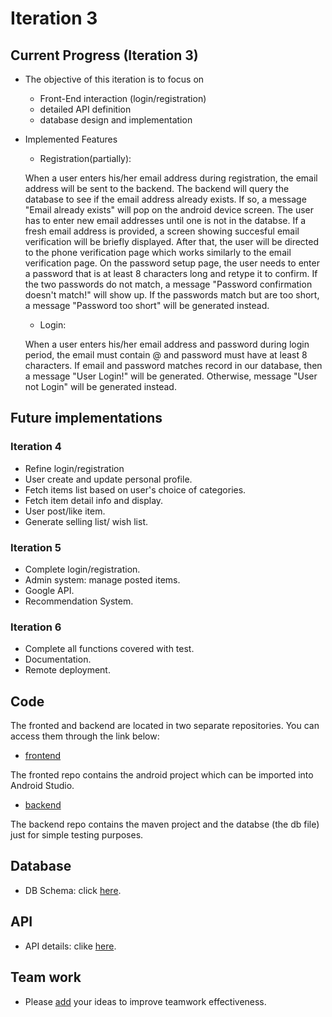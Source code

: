 # Iteration 3  
## Current Progress (Iteration 3)
  
+ The objective of this iteration is to focus on 
    + Front-End interaction (login/registration)
    + detailed API definition
    + database design and implementation

+ Implemented Features

  + Registration(partially): 
  
  When a user enters his/her email address during registration, the email address will be sent to the backend. The backend will query the database to see if the email address already exists. If so, a message "Email already exists" will pop on the android device screen. The user has to enter new email addresses until one is not in the databse. If a fresh email address is provided, a screen showing succesful email verification will be briefly displayed. After that, the user will be directed to the phone verification page which works similarly to the email verification page. On the password setup page, the user needs to enter a password that is at least 8 characters long and retype it to confirm. If the two passwords do not match, a message "Password confirmation doesn't match!" will show up. If the passwords match but are too short, a message "Password too short" will be generated instead. 
  
  + Login: 
  
  When a user enters his/her email address and password during login period, the email must contain @ and password must have at least 8 characters. If email and password matches record in our database, then a message "User Login!" will be generated. Otherwise, message "User not Login" will be generated instead.

## Future implementations

### Iteration 4
   
   + Refine login/registration
   + User create and update personal profile.
   + Fetch items list based on user's choice of categories.
   + Fetch item detail info and display.
   + User post/like item.
   + Generate selling list/ wish list.

### Iteration 5 

  + Complete login/registration.
  + Admin system: manage posted items.
  + Google API.
  + Recommendation System.
  

### Iteration 6

  + Complete all functions covered with test.
  + Documentation.
  + Remote deployment.

## Code
The fronted and backend are located in two separate repositories. You can access them through the link below:  
  
+ [frontend](https://github.com/Firmamenter/Frontend)

The fronted repo contains the android project which can be imported into Android Studio.  

+ [backend](https://github.com/Firmamenter/Backend)

The backend repo contains the maven project and the databse (the db file) just for simple testing purposes.

## Database

+ DB Schema: click [here](https://github.com/jhu-oose/2016-group-16/blob/master/iteration3/Database.md).

## API 

+ API details: clike [here](https://github.com/jhu-oose/2016-group-16/blob/master/iteration3/API.md).

## Team work

+ Please [add](https://github.com/jhu-oose/2016-group-16/blob/master/iteration3/TeamWork.md) your ideas to improve teamwork effectiveness.
